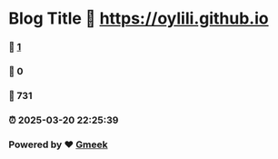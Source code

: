 # Blog Title :link: https://oylili.github.io 
### :page_facing_up: [1](https://oylili.github.io/tag.html) 
### :speech_balloon: 0 
### :hibiscus: 731 
### :alarm_clock: 2025-03-20 22:25:39 
### Powered by :heart: [Gmeek](https://github.com/Meekdai/Gmeek)
